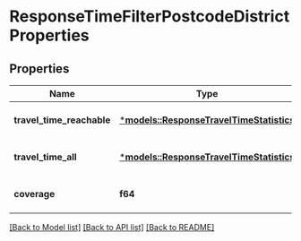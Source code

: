 # ResponseTimeFilterPostcodeDistrictProperties

## Properties
Name | Type | Description | Notes
------------ | ------------- | ------------- | -------------
**travel_time_reachable** | [***models::ResponseTravelTimeStatistics**](ResponseTravelTimeStatistics.md) |  | [optional] [default to None]
**travel_time_all** | [***models::ResponseTravelTimeStatistics**](ResponseTravelTimeStatistics.md) |  | [optional] [default to None]
**coverage** | **f64** |  | [optional] [default to None]

[[Back to Model list]](../README.md#documentation-for-models) [[Back to API list]](../README.md#documentation-for-api-endpoints) [[Back to README]](../README.md)



